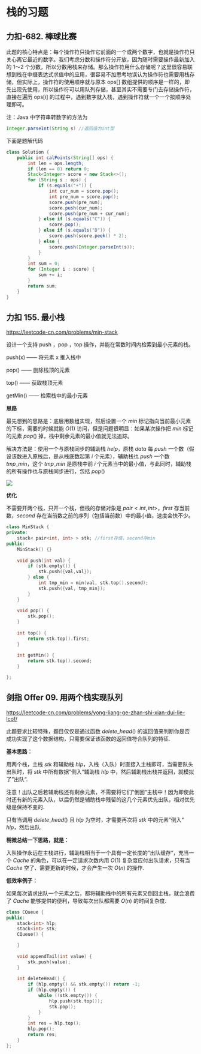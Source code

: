# 栈的习题

## 力扣-682. 棒球比赛

此题的核心特点是：每个操作符只操作它前面的一个或两个数字，也就是操作符只关心离它最近的数字。我们考虑分数和操作符分开放，因为随时需要操作最新加入的 1～2 个分数，所以分数用栈来存储。那么操作符用什么存储呢？这里很容易联想到栈在中缀表达式求值中的应用，很容易不加思考地误认为操作符也需要用栈存储，但实际上，操作符的使用顺序就与原本 ops[] 数组提供的顺序是一样的，即先出现先使用，所以操作符可以用队列存储，甚至其实不需要专门去存储操作符，直接在遍历 ops[i] 的过程中，遇到数字就入栈，遇到操作符就一个一个按顺序处理即可。

注：Java 中字符串转数字的方法为

```java
Integer.parseInt(String s) //返回值为int型
```

下面是题解代码

```java
class Solution {
    public int calPoints(String[] ops) {
        int len = ops.length;
        if (len == 0) return 0;
        Stack<Integer> score = new Stack<>();
        for (String s : ops) {
            if (s.equals("+")) {
                int cur_num = score.pop();
                int pre_num = score.pop();
                score.push(pre_num);
                score.push(cur_num);
                score.push(pre_num + cur_num);
            } else if (s.equals("C")) {
                score.pop();
            } else if (s.equals("D")) {
                score.push(score.peek() * 2);
            } else {
                score.push(Integer.parseInt(s));
            }
        }
        int sum = 0;
        for (Integer i : score) {
            sum += i;
        }
        return sum;
    }
}
```

## 力扣 155. 最小栈

https://leetcode-cn.com/problems/min-stack

设计一个支持 push ，pop ，top 操作，并能在常数时间内检索到最小元素的栈。

push(x) —— 将元素 x 推入栈中

pop() —— 删除栈顶的元素

top() —— 获取栈顶元素

getMin() —— 检索栈中的最小元素

**思路**

最先想到的思路是：底层用数组实现，然后设置一个 $min$ 标记指向当前最小元素的下标，需要的时候就能 $O(1)$ 访问，但是问题很明显：如果某次操作把 $min$ 标记的元素 $pop()$ 掉，栈中剩余元素的最小值就无法追踪。

解决方法是：使用一个与原栈同步的辅助栈 $help$，原栈 $data$ 每 $push$ 一个数（假设该数进入原栈后，是从栈底数起第 $i$ 个元素），辅助栈也 $push$ 一个数 $tmp\_min$，这个 $tmp\_min$ 是原栈中前 $i$ 个元素当中的最小值，与此同时，辅助栈的所有操作也与原栈同步进行，包括 $pop()$

![](https://cjpark-1304138896.cos.ap-guangzhou.myqcloud.com/note_img/20211017101019.png)

**优化**

不需要开两个栈，只开一个栈，但栈的存储对象是 $pair<int,int>$，$first$ 存当前数，$second$ 存在当前数之前的序列（包括当前数）中的最小值，速度会快不少。

```cpp
class MinStack {
private:
    stack< pair<int, int> > stk; //first存值，second存min
public:
    MinStack() {}
    
    void push(int val) {
        if (stk.empty()) {
            stk.push({val,val});
        } else {
            int tmp_min = min(val, stk.top().second);
            stk.push({val, tmp_min});
        }
    }
    
    void pop() {
        stk.pop();
    }
    
    int top() {
        return stk.top().first;
    }
    
    int getMin() {
        return stk.top().second;
    }

};
```

## 剑指 Offer 09. 用两个栈实现队列

https://leetcode-cn.com/problems/yong-liang-ge-zhan-shi-xian-dui-lie-lcof/

此题要求比较特殊，题目仅仅是通过函数 $delete\_head()$ 的返回值来判断你是否成功实现了这个数据结构，只需要保证该函数的返回值符合队列的特征.

**基本思路：**

用两个栈，主栈 $stk$ 和辅助栈 $hlp$，入栈（入队）时直接入主栈即可，当需要队头出队时，将 $stk$ 中所有数据”倒入“辅助栈 $hlp$ 中，然后辅助栈出栈并返回，就模拟了”出队“.

注意！出队之后若辅助栈还有剩余元素，不需要将它们”倒回“主栈中！因为即使此时还有新的元素入队，以后仍然是辅助栈中残留的这几个元素优先出队，相对优先级是保持不变的.

只有当调用 $delete\_head()$ 且 $hlp$ 为空时，才需要再次将 $stk$ 中的元素”倒入“ $hlp$，然后出队.

**稍微总结一下思路，就是：**

入队操作永远在主栈进行，辅助栈相当于一个具有一定长度的”出队缓存“，充当一个 $Cache$ 的角色，可以在一定请求次数内用 $O(1)$ 复杂度应付出队请求，只有当 $Cache$ 空了、需要更新的时候，才会产生一次 $O(n)$ 的操作.

**低效率例子：**

如果每次请求出队一个元素之后，都将辅助栈中的所有元素又倒回主栈，就会浪费了 $Cache$ 能够提供的便利，导致每次出队都需要 $O(n)$ 的时间复杂度.

```cpp
class CQueue {
public:
    stack<int> hlp;
    stack<int> stk;
    CQueue() {

    }
    
    void appendTail(int value) { 
        stk.push(value);
    }
    
    int deleteHead() {
        if (hlp.empty() && stk.empty()) return -1;
        if (hlp.empty()) {
            while (!stk.empty()) {
                hlp.push(stk.top());
                stk.pop();
            }
        }
        int res = hlp.top();
        hlp.pop();
        return res;
    }
};
```